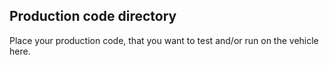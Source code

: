 ## Production code directory
Place your production code, that you want to test and/or run on the vehicle here.
